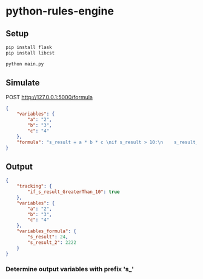# python-rules-engine
## Setup
```sh
pip install flask
pip install libcst

python main.py
```

## Simulate

POST http://127.0.0.1:5000/formula
```json
{
    "variables": {
        "a": "2",
        "b": "3",
        "c": "4"
    },
    "formula": "s_result = a * b * c \nif s_result > 10:\n    s_result_2 = 2222"
}
```


## Output
```json
{
    "tracking": {
        "if_s_result_GreaterThan_10": true
    },
    "variables": {
        "a": "2",
        "b": "3",
        "c": "4"
    },
    "variables_formula": {
        "s_result": 24,
        "s_result_2": 2222
    }
}
```


### Determine output variables with prefix 's_'
